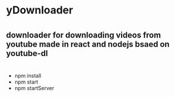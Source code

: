# yDownloader
#
## downloader for downloading videos from youtube made in react and nodejs bsaed on youtube-dl
#
* npm install
* npm start
* npm startServer